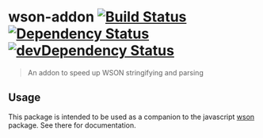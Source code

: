 # wson-addon [![Build Status](https://secure.travis-ci.org/tapirdata/wson-addon.png?branch=master)](https://travis-ci.org/tapirdata/wson-addon) [![Dependency Status](https://david-dm.org/tapirdata/wson-addon.svg)](https://david-dm.org/tapirdata/wson-addon) [![devDependency Status](https://david-dm.org/tapirdata/wson-addon/dev-status.svg)](https://david-dm.org/tapirdata/wson-addon#info=devDependencies)
> An addon to speed up WSON stringifying and parsing

## Usage

This package is intended to be used as a companion to the javascript [wson](https://www.npmjs.com/package/wson) package. See there for documentation.
